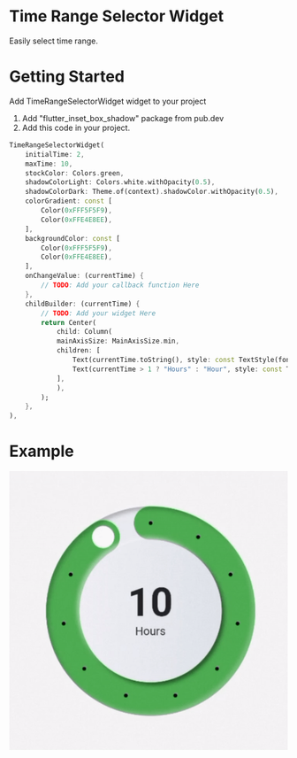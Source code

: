 # Time Range Selector Widget

Easily select time range.


# Getting Started

Add TimeRangeSelectorWidget widget to your project

1. Add "flutter_inset_box_shadow" package from pub.dev
2. Add this code in your project.
```dart
TimeRangeSelectorWidget(
    initialTime: 2,
    maxTime: 10,
    stockColor: Colors.green,
    shadowColorLight: Colors.white.withOpacity(0.5),
    shadowColorDark: Theme.of(context).shadowColor.withOpacity(0.5),
    colorGradient: const [
        Color(0xFFF5F5F9),
        Color(0xFFE4E8EE),
    ],
    backgroundColor: const [
        Color(0xFFF5F5F9),
        Color(0xFFE4E8EE),
    ],
    onChangeValue: (currentTime) {
        // TODO: Add your callback function Here
    },
    childBuilder: (currentTime) {
        // TODO: Add your widget Here
        return Center(
            child: Column(
            mainAxisSize: MainAxisSize.min,
            children: [
                Text(currentTime.toString(), style: const TextStyle(fontSize: 70, fontWeight: FontWeight.bold, height: 1)),
                Text(currentTime > 1 ? "Hours" : "Hour", style: const TextStyle(fontSize: 20, fontWeight: FontWeight.normal)),
            ],
            ),
        );
    },
),
```

# Example
![Example](screenshots/1.gif)
